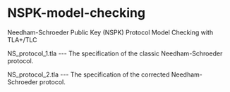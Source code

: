 # NSPK-model-checking

Needham-Schroeder Public Key (NSPK) Protocol Model Checking with TLA+/TLC

NS_protocol_1.tla --- The specification of the classic Needham-Schroeder protocol.

NS_protocol_2.tla --- The specification of the corrected Needham-Schroeder protocol.